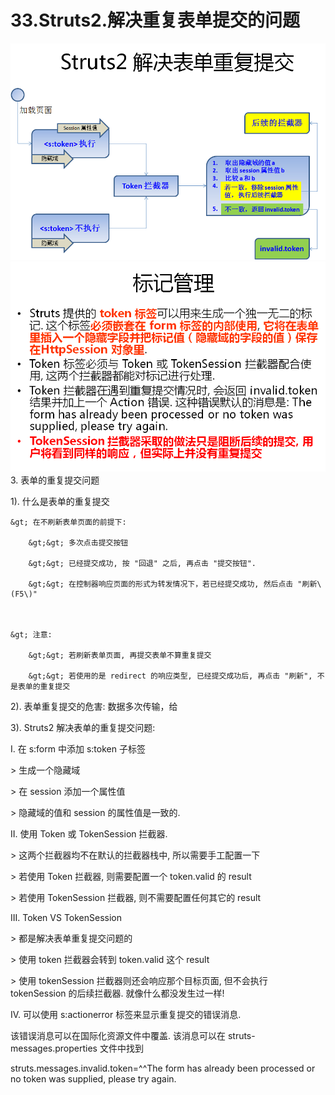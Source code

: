 # 33.Struts2.解决重复表单提交的问题

![](/assets/33-1.png)![](/assets/33-2.png)3. 表单的重复提交问题



1\). 什么是表单的重复提交



	&gt; 在不刷新表单页面的前提下: 

		&gt;&gt; 多次点击提交按钮

		&gt;&gt; 已经提交成功, 按 "回退" 之后, 再点击 "提交按钮".

		&gt;&gt; 在控制器响应页面的形式为转发情况下，若已经提交成功, 然后点击 "刷新\(F5\)"

		

	&gt; 注意:

		&gt;&gt; 若刷新表单页面, 再提交表单不算重复提交

		&gt;&gt; 若使用的是 redirect 的响应类型, 已经提交成功后, 再点击 "刷新", 不是表单的重复提交

		

2\). 表单重复提交的危害: 数据多次传输，给 			

3\). Struts2 解决表单的重复提交问题:



I. 在 s:form 中添加 s:token 子标签

&gt; 生成一个隐藏域

&gt; 在 session 添加一个属性值

&gt; 隐藏域的值和 session 的属性值是一致的. 

	

II. 使用 Token 或 TokenSession 拦截器. 

&gt; 这两个拦截器均不在默认的拦截器栈中, 所以需要手工配置一下

&gt; 若使用 Token 拦截器, 则需要配置一个 token.valid 的 result

&gt; 若使用 TokenSession 拦截器, 则不需要配置任何其它的 result

	

III. Token VS TokenSession

&gt; 都是解决表单重复提交问题的

&gt; 使用 token 拦截器会转到 token.valid 这个 result

&gt; 使用 tokenSession 拦截器则还会响应那个目标页面, 但不会执行 tokenSession 的后续拦截器. 就像什么都没发生过一样!

	

IV. 可以使用 s:actionerror 标签来显示重复提交的错误消息. 

该错误消息可以在国际化资源文件中覆盖. 该消息可以在 struts-messages.properties 文件中找到

struts.messages.invalid.token=^^The form has already been processed or no token was supplied, please try again.

